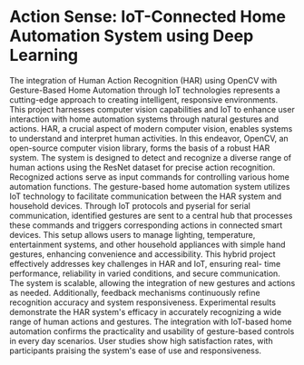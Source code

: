 # Action Sense: IoT-Connected Home Automation System using Deep Learning
The integration of Human Action Recognition (HAR) using OpenCV with Gesture-Based Home Automation through IoT technologies represents a cutting-edge approach to creating intelligent, responsive environments. This project harnesses computer vision capabilities and IoT to enhance user interaction with home automation systems through natural gestures and actions. HAR, a crucial aspect of modern computer vision, enables systems to understand and interpret human activities. In this endeavor, OpenCV, an open-source computer vision library, forms the basis of a robust HAR system. The system is designed to detect and recognize a diverse range of human actions using the ResNet dataset for precise action recognition. Recognized actions serve as input commands for controlling various home automation functions. The gesture-based home automation system utilizes IoT technology to facilitate communication between the HAR system and household devices. Through IoT protocols and pyserial for serial communication, identified gestures are sent to a central hub that processes these commands and triggers corresponding actions in connected smart devices. This setup allows users to manage lighting, temperature, entertainment systems, and other household appliances with simple hand gestures, enhancing convenience and accessibility. This hybrid project effectively addresses key challenges in HAR and IoT, ensuring real- time performance, reliability in varied conditions, and secure communication. The system is scalable, allowing the integration of new gestures and actions as needed. Additionally, feedback mechanisms continuously refine recognition accuracy and system responsiveness. Experimental results demonstrate the HAR system's efficacy in accurately recognizing a wide range of human actions and gestures. The integration with IoT-based home automation confirms the practicality and usability of gesture-based controls in every day scenarios. User studies show high satisfaction rates, with participants praising the system's ease of use and responsiveness. 
